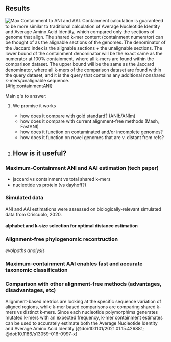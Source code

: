 ## Results

![**Max Containment to ANI and AAI.** 
Containment calculation is guaranteed to be more similar to traditional calculation of Average Nucleotide Identity and Average Amino Acid Identity, which compared only the sections of genome that align. The shared k-mer content (containment numerator) can be thought of as the alignable sections of the genomes. 
The denominator of the Jaccard index is the alignable sections + the unalignable sections. 
The lower bound of the containment denominator will be the exact same as the numerator at 100% containment, where all k-mers are found within the comparison dataset. The upper bound will be the same as the Jaccard denominator, where all k-mers of the comparison dataset are found within the query dataset, and it is the query that contains any additional nonshared k-mers/unalignable sequence.
](images/containment-ANI-AAI.png){#fig:containmentANI}


Main q's to answer:
1. We promise it works
   - how does it compare with gold standard? (ANIb/ANIm)
   - how does it compare with current alignment-free methods (Mash, FastANI)
   - how does it function on contaminated and/or incomplete genomes?
   - how does it function on novel genomes that are v. distant from refs?


2. How is it useful?
   -

### Maximum-Containment ANI and AAI estimation (tech paper)

- jaccard vs containment vs total shared k-mers
- nucleotide vs protein (vs dayhoff?)

		
### Simulated data

ANI and AAI estimations were assessed on biologically-relevant simulated data from Criscuolo, 2020. 


#### alphabet and k-size selection for optimal distance estimation

### Alignment-free phylogenomic recontruction
_evolpaths analysis_
		




### Maximum-containment AAI enables fast and accurate taxonomic classification

### Comparison with other alignment-free methods (advantages, disadvantages, etc)


Alignment-based metrics are looking at the specific sequence variation of aligned regions, while k-mer based comparisons are comparing shared k-mers vs distinct k-mers. Since each nucleotide polymorphims generates mutated k-mers with an expected frequency, k-mer containment estimates can be used to accurately estimate both the Average Nucleotide Identity and Average Amino Acid Identity  [@doi:10.1101/2021.01.15.426881; @doi:10.1186/s13059-016-0997-x]
